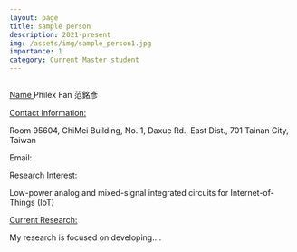 ```yaml
---
layout: page
title: sample person
description: 2021-present
img: /assets/img/sample_person1.jpg
importance: 1
category: Current Master student
---
```


<div class="row">
    <div class="col-sm-10 mt-3 mt-md-0">
        <img class="img-fluid rounded z-depth-1" src="{{ '/assets/img/sample_person1.jpg' | relative_url }}" alt="" title="example image"/>
    </div>
</div>

<a href="#"> Name </a> Philex Fan 范銘彥

<a href="#"> Contact Information: </a>

<p>Room 95604, ChiMei Building, No. 1, Daxue Rd., East Dist., 701 Tainan City, Taiwan</p>
Email: 

<a href="#"> Research Interest: </a>

Low-power analog and mixed-signal integrated circuits for Internet-of-Things (IoT)

<a href="#"> Current Research: </a>

My research is focused on developing.... 